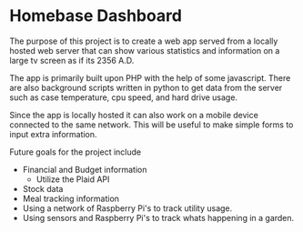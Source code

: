 # Homebase Dashboard
The purpose of this project is to create a web app served from a locally hosted web server that can show various statistics and information on a large tv screen as if its 2356 A.D.

The app is primarily built upon PHP with the help of some javascript. There are also background scripts written in python to get data from the server such as case temperature, cpu speed, and hard drive usage.

Since the app is locally hosted it can also work on a mobile device connected to the same network. This will be useful to make simple forms to input extra information.

Future goals for the project include
* Financial and Budget information
    * Utilize the Plaid API
* Stock data
* Meal tracking information
* Using a network of Raspberry Pi's to track utility usage.
* Using sensors and Raspberry Pi's to track whats happening in a garden.

